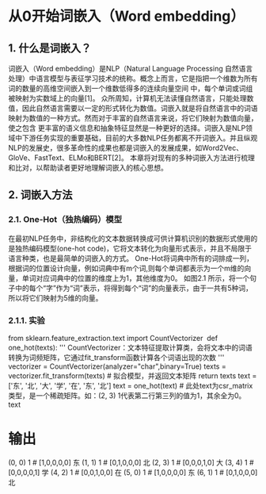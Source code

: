 # 从0开始词嵌入（Word embedding）
## 1. 什么是词嵌入？
词嵌入（Word embedding）是NLP（Natural Language Processing 自然语言处理）中语言模型与表征学习技术的统称。概念上而言，它是指把一个维数为所有词的数量的高维空间嵌入到一个维数低得多的连续向量空间
中，每个单词或词组被映射为实数域上的向量[1]。
众所周知，计算机无法读懂自然语言，只能处理数值，因此自然语言需要以一定的形式转化为数值。词嵌入就是将自然语言中的词语映射为数值的一种方式。然而对于丰富的自然语言来说，将它们映射为数值向量，使之包含
更丰富的语义信息和抽象特征显然是一种更好的选择。词嵌入是NLP领域中下游任务实现的重要基础，目前的大多数NLP任务都离不开词嵌入。并且纵观NLP的发展史，很多革命性的成果也都是词嵌入的发展成果，如Word2Vec、GloVe、FastText、ELMo和BERT[2]。
本章将对现有的多种词嵌入方法进行梳理和比对，以帮助读者更好地理解词嵌入的核心思想。

## 2. 词嵌入方法
### 2.1. One-Hot（独热编码）模型
在最初NLP任务中，非结构化的文本数据转换成可供计算机识别的数据形式使用的是独热编码模型(one-hot code)，它将文本转化为向量形式表示，并且不局限于语言种类，也是最简单的词嵌入的方式。
One-Hot将词典中所有的词排成一列，根据词的位置设计向量，例如词典中有m个词,则每个单词都表示为一个m维的向量，单词对应词典中的位置的维度上为1，其他维度为0。
如图2.1 所示，将一个句子中的每个“字”作为“词”表示，将得到每个“词”的向量表示，由于一共有5种词，所以将它们映射为5维的向量。
### 2.1.1. 实验
from sklearn.feature_extraction.text import CountVectorizer
​
def one_hot(texts):
    '''
    CountVectorizer：文本特征提取计算类，会将文本中的词语转换为词频矩阵，它通过fit_transform函数计算各个词语出现的次数
    '''
    vectorizer = CountVectorizer(analyzer="char",binary=True)
    texts = vectorizer.fit_transform(texts)  # 拟合模型，并返回文本矩阵
    return texts
​
​
text = ['东', '北', '大', '学', '在', '东', '北']
text = one_hot(text)  # 此处text为csr_matrix类型，是一个稀疏矩阵。如：(2, 3)    1代表第二行第三列的值为1，其余全为0。
text
# 输出
  (0, 0)    1   # [1,0,0,0,0] 东
  (1, 1)    1   # [0,1,0,0,0] 北
  (2, 3)    1   # [0,0,0,1,0] 大
  (3, 4)    1   # [0,0,0,0,1] 学
  (4, 2)    1   # [0,0,1,0,0] 在
  (5, 0)    1   # [1,0,0,0,0] 东
  (6, 1)    1   # [0,1,0,0,0] 北
